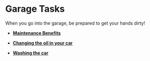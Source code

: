 # Garage Tasks 

When you go into the garage, be prepared to get your hands dirty!

-   **[Maintenance Benefits](../tasks/carMaintenance.md)**  

-   **[Changing the oil in your car](../tasks/changingtheoil.md)**  

-   **[Washing the car](../tasks/washingthecar.md)**  


